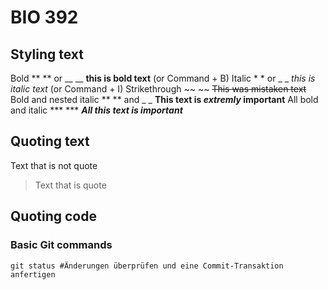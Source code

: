 # BIO 392

## Styling text
  Bold 	** ** or __ __	**this is bold text** (or Command + B)
  Italic	 * * or _ _ 	*this is italic text* (or Command + I)
  Strikethrough ~~ ~~ 	~~This was mistaken text~~
  Bold and nested italic ** ** and _ _	**This text is _extremly_ important**
  All bold and italic *** ***	***All this text is important***

## Quoting text
Text that is not quote
> Text that is quote

## Quoting code

###  Basic Git commands

```
git status #Änderungen überprüfen und eine Commit-Transaktion anfertigen
```



